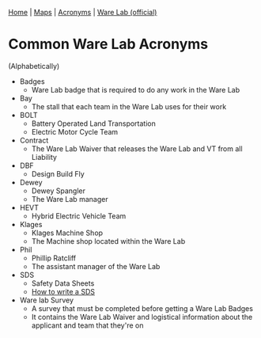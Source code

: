 [Home](https://nmstamps.github.io/WareLab/) | [Maps](map.md) | [Acronyms](acronyms.md) | [Ware Lab (official)](https://eng.vt.edu/warelab.html)

# Common Ware Lab Acronyms
(Alphabetically)

- Badges
    - Ware Lab badge that is required to do any work in the Ware Lab
- Bay
    - The stall that each team in the Ware Lab uses for their work
- BOLT
    - Battery Operated Land Transportation
    - Electric Motor Cycle Team
- Contract
    - The Ware Lab Waiver that releases the Ware Lab and VT from all Liability
- DBF
    - Design Build Fly
- Dewey
    - Dewey Spangler
    - The Ware Lab manager
- HEVT
    - Hybrid Electric Vehicle Team
- Klages
    - Klages Machine Shop
    - The Machine shop located within the Ware Lab
- Phil
    - Phillip Ratcliff
    - The assistant manager of the Ware Lab
- SDS
    - Safety Data Sheets
    - [How to write a SDS](http://www.ehso.com/msdscreate.php)
- Ware lab Survey
    - A survey that must be completed before getting a Ware Lab Badges
    - It contains the Ware Lab Waiver and logistical information about the applicant and team that they're on
